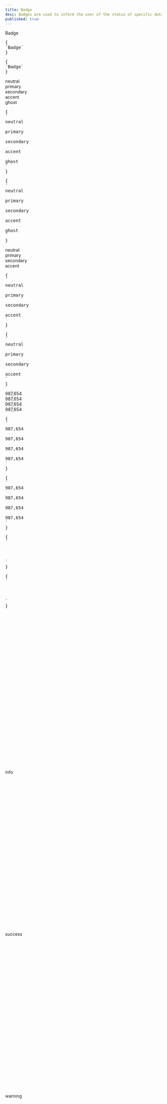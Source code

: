 ```yaml
---
title: Badge
desc: Badges are used to inform the user of the status of specific data.
published: true
---
```


<script>
  import Component from "@components/Component.svelte"
  import ClassTable from "@components/ClassTable.svelte"
  import { prefix } from '$lib/stores';
  import { replace } from '$lib/actions';
</script>

<ClassTable
data="{[
  { type:'component', class: 'badge', desc: 'Container element' },
  { type:'modifier', class: 'badge-outline', desc: 'transparent badge with [colorful] border' },
  { type:'modifier', class: 'badge-primary', desc: 'badge with `primary` color' },
  { type:'modifier', class: 'badge-secondary', desc: 'badge with `secondary` color' },
  { type:'modifier', class: 'badge-accent', desc: 'badge with `accent` color' },
  { type:'modifier', class: 'badge-ghost', desc: 'badge with `ghost` color' },
  { type:'modifier', class: 'badge-info', desc: 'badge with `info` color' },
  { type:'modifier', class: 'badge-success', desc: 'badge with `success` color' },
  { type:'modifier', class: 'badge-warning', desc: 'badge with `warning` color' },
  { type:'modifier', class: 'badge-error', desc: 'badge with `error` color' },
  { type:'responsive', class: 'badge-lg', desc: 'badge with large size' },
  { type:'responsive', class: 'badge-md', desc: 'badge with medium size (default)' },
  { type:'responsive', class: 'badge-sm', desc: 'badge with small size' },
  { type:'responsive', class: 'badge-xs', desc: 'badge with extra small size' },
]}"
/>

<Component title="Badge">
<span class="badge">Badge</span>
<pre slot="html" use:replace={{ to: $prefix }}>{
`<span class="$$badge">Badge</span>`
}</pre>
<pre slot="react" use:replace={{ to: $prefix }}>{
`<span className="$$badge">Badge</span>`
}</pre>
</Component>

<Component title="Badge with brand colors">
<div class="badge">neutral</div>
<div class="badge badge-primary">primary</div>
<div class="badge badge-secondary">secondary</div>
<div class="badge badge-accent">accent</div>
<div class="badge badge-ghost">ghost</div>
<pre slot="html" use:replace={{ to: $prefix }}>{
`<div class="$$badge">neutral</div>
<div class="$$badge $$badge-primary">primary</div>
<div class="$$badge $$badge-secondary">secondary</div>
<div class="$$badge $$badge-accent">accent</div>
<div class="$$badge $$badge-ghost">ghost</div>`
}</pre>
<pre slot="react" use:replace={{ to: $prefix }}>{
`<div className="$$badge">neutral</div>
<div className="$$badge $$badge-primary">primary</div>
<div className="$$badge $$badge-secondary">secondary</div>
<div className="$$badge $$badge-accent">accent</div>
<div className="$$badge $$badge-ghost">ghost</div>`
}</pre>
</Component>

<Component title="Outline badge">
<div class="badge badge-outline">neutral</div>
<div class="badge badge-primary badge-outline">primary</div>
<div class="badge badge-secondary badge-outline">secondary</div>
<div class="badge badge-accent badge-outline">accent</div>
<pre slot="html" use:replace={{ to: $prefix }}>{
`<div class="$$badge $$badge-outline">neutral</div>
<div class="$$badge $$badge-primary $$badge-outline">primary</div>
<div class="$$badge $$badge-secondary $$badge-outline">secondary</div>
<div class="$$badge $$badge-accent $$badge-outline">accent</div>`
}</pre>
<pre slot="react" use:replace={{ to: $prefix }}>{
`<div className="$$badge $$badge-outline">neutral</div>
<div className="$$badge $$badge-primary $$badge-outline">primary</div>
<div className="$$badge $$badge-secondary $$badge-outline">secondary</div>
<div className="$$badge $$badge-accent $$badge-outline">accent</div>`
}</pre>
</Component>

<Component title="Badge sizes">
<div class="badge badge-lg">987,654</div>
<div class="badge badge-md">987,654</div>
<div class="badge badge-sm">987,654</div>
<div class="badge badge-xs">987,654</div>
<pre slot="html" use:replace={{ to: $prefix }}>{
`<div class="$$badge $$badge-lg">987,654</div>
<div class="$$badge $$badge-md">987,654</div>
<div class="$$badge $$badge-sm">987,654</div>
<div class="$$badge $$badge-xs">987,654</div>`
}</pre>
<pre slot="react" use:replace={{ to: $prefix }}>{
`<div className="$$badge $$badge-lg">987,654</div>
<div className="$$badge $$badge-md">987,654</div>
<div className="$$badge $$badge-sm">987,654</div>
<div className="$$badge $$badge-xs">987,654</div>`
}</pre>
</Component>

<Component title="Empty badge">
<div class="badge badge-lg"></div>
<div class="badge badge-md"></div>
<div class="badge badge-sm"></div>
<div class="badge badge-xs"></div>
<pre slot="html" use:replace={{ to: $prefix }}>{
`<div class="$$badge $$badge-lg"></div>
<div class="$$badge $$badge-md"></div>
<div class="$$badge $$badge-sm"></div>
<div class="$$badge $$badge-xs"></div>`
}</pre>
<pre slot="react" use:replace={{ to: $prefix }}>{
`<div className="$$badge $$badge-lg"></div>
<div className="$$badge $$badge-md"></div>
<div className="$$badge $$badge-sm"></div>
<div className="$$badge $$badge-xs"></div>`
}</pre>
</Component>

<Component title="Badge with state colors">
<div class="badge badge-info gap-2">
  <svg xmlns="http://www.w3.org/2000/svg" fill="none" viewBox="0 0 24 24" class="inline-block w-4 h-4 stroke-current"><path stroke-linecap="round" stroke-linejoin="round" stroke-width="2" d="M6 18L18 6M6 6l12 12"></path></svg>
  info
</div>
<div class="badge badge-success gap-2">
  <svg xmlns="http://www.w3.org/2000/svg" fill="none" viewBox="0 0 24 24" class="inline-block w-4 h-4 stroke-current"><path stroke-linecap="round" stroke-linejoin="round" stroke-width="2" d="M6 18L18 6M6 6l12 12"></path></svg>
  success
</div>
<div class="badge badge-warning gap-2">
  <svg xmlns="http://www.w3.org/2000/svg" fill="none" viewBox="0 0 24 24" class="inline-block w-4 h-4 stroke-current"><path stroke-linecap="round" stroke-linejoin="round" stroke-width="2" d="M6 18L18 6M6 6l12 12"></path></svg>
  warning
</div>
<div class="badge badge-error gap-2">
  <svg xmlns="http://www.w3.org/2000/svg" fill="none" viewBox="0 0 24 24" class="inline-block w-4 h-4 stroke-current"><path stroke-linecap="round" stroke-linejoin="round" stroke-width="2" d="M6 18L18 6M6 6l12 12"></path></svg>
  error
</div>
<pre slot="html" use:replace={{ to: $prefix }}>{
`<div class="$$badge $$badge-info gap-2">
  <svg xmlns="http://www.w3.org/2000/svg" fill="none" viewBox="0 0 24 24" class="inline-block w-4 h-4 stroke-current"><path stroke-linecap="round" stroke-linejoin="round" stroke-width="2" d="M6 18L18 6M6 6l12 12"></path></svg>
  info
</div>
<div class="$$badge $$badge-success gap-2">
  <svg xmlns="http://www.w3.org/2000/svg" fill="none" viewBox="0 0 24 24" class="inline-block w-4 h-4 stroke-current"><path stroke-linecap="round" stroke-linejoin="round" stroke-width="2" d="M6 18L18 6M6 6l12 12"></path></svg>
  success
</div>
<div class="$$badge $$badge-warning gap-2">
  <svg xmlns="http://www.w3.org/2000/svg" fill="none" viewBox="0 0 24 24" class="inline-block w-4 h-4 stroke-current"><path stroke-linecap="round" stroke-linejoin="round" stroke-width="2" d="M6 18L18 6M6 6l12 12"></path></svg>
  warning
</div>
<div class="$$badge $$badge-error gap-2">
  <svg xmlns="http://www.w3.org/2000/svg" fill="none" viewBox="0 0 24 24" class="inline-block w-4 h-4 stroke-current"><path stroke-linecap="round" stroke-linejoin="round" stroke-width="2" d="M6 18L18 6M6 6l12 12"></path></svg>
  error
</div>`
}</pre>
<pre slot="react" use:replace={{ to: $prefix }}>{
`<div className="$$badge $$badge-info gap-2">
  <svg xmlns="http://www.w3.org/2000/svg" fill="none" viewBox="0 0 24 24" className="inline-block w-4 h-4 stroke-current"><path strokeLinecap="round" strokeLinejoin="round" strokeWidth="2" d="M6 18L18 6M6 6l12 12"></path></svg>
  info
</div>
<div className="$$badge $$badge-success gap-2">
  <svg xmlns="http://www.w3.org/2000/svg" fill="none" viewBox="0 0 24 24" className="inline-block w-4 h-4 stroke-current"><path strokeLinecap="round" strokeLinejoin="round" strokeWidth="2" d="M6 18L18 6M6 6l12 12"></path></svg>
  success
</div>
<div className="$$badge $$badge-warning gap-2">
  <svg xmlns="http://www.w3.org/2000/svg" fill="none" viewBox="0 0 24 24" className="inline-block w-4 h-4 stroke-current"><path strokeLinecap="round" strokeLinejoin="round" strokeWidth="2" d="M6 18L18 6M6 6l12 12"></path></svg>
  warning
</div>
<div className="$$badge $$badge-error gap-2">
  <svg xmlns="http://www.w3.org/2000/svg" fill="none" viewBox="0 0 24 24" className="inline-block w-4 h-4 stroke-current"><path strokeLinecap="round" strokeLinejoin="round" strokeWidth="2" d="M6 18L18 6M6 6l12 12"></path></svg>
  error
</div>`
}</pre>
</Component>

<Component title="Badge in a text" classes="flex-col">
<h2 class="text-xl">
  Heading
  <span class="badge badge-lg">NEW</span>
</h2>
<h3 class="text-lg">
  Heading
  <span class="badge badge-md">NEW</span>
</h3>
<h4 class="text-base">
  Heading
  <span class="badge badge-sm">NEW</span>
</h4>
<h5 class="text-sm">
  Heading
  <span class="badge badge-xs">NEW</span>
</h5>
<pre slot="html" use:replace={{ to: $prefix }}>{
`<h2 class="text-xl">
  Heading
  <span class="badge badge-lg">NEW</span>
</h2>
<h3 class="text-lg">
  Heading
  <span class="badge badge-md">NEW</span>
</h3>
<h4 class="text-base">
  Heading
  <span class="badge badge-sm">NEW</span>
</h4>
<h5 class="text-sm">
  Heading
  <span class="badge badge-xs">NEW</span>
</h5>`
}</pre>
<pre slot="react" use:replace={{ to: $prefix }}>{
`<h2 className="text-xl">
  Heading
  <span className="badge badge-lg">NEW</span>
</h2>
<h3 className="text-lg">
  Heading
  <span className="badge badge-md">NEW</span>
</h3>
<h4 className="text-base">
  Heading
  <span className="badge badge-sm">NEW</span>
</h4>
<h5 className="text-sm">
  Heading
  <span className="badge badge-xs">NEW</span>
</h5>`
}</pre>
</Component>

<Component title="Badge in a button">
<button class="btn gap-2">
  Inbox
  <div class="badge">+99</div>
</button>
<button class="btn gap-2">
  Inbox
  <div class="badge badge-secondary">+99</div>
</button>
<pre slot="html" use:replace={{ to: $prefix }}>{
`<button class="$$btn gap-2">
  Inbox
  <div class="$$badge">+99</div>
</button>
<button class="$$btn gap-2">
  Inbox
  <div class="$$badge $$badge-secondary">+99</div>
</button>`
}</pre>
<pre slot="react" use:replace={{ to: $prefix }}>{
`<button className="$$btn gap-2">
  Inbox
  <div className="$$badge">+99</div>
</button>
<button className="$$btn gap-2">
  Inbox
  <div className="$$badge $$badge-secondary">+99</div>
</button>`
}</pre>
</Component>
